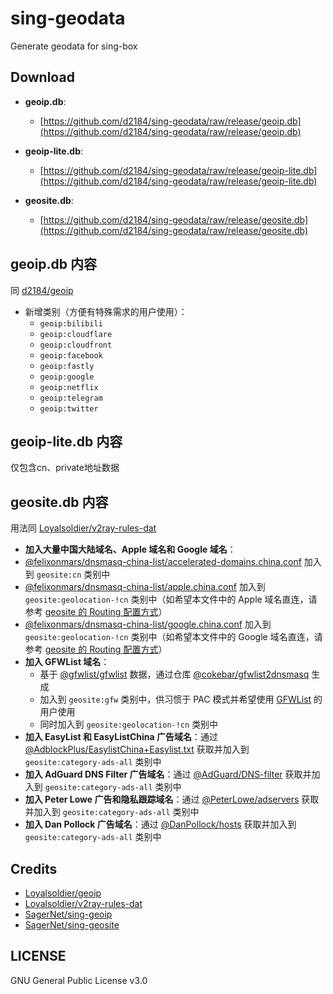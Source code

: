 # sing-geodata

Generate geodata for sing-box

## Download

- **geoip.db**:
  - [https://github.com/d2184/sing-geodata/raw/release/geoip.db](https://github.com/d2184/sing-geodata/raw/release/geoip.db)

- **geoip-lite.db**:
  - [https://github.com/d2184/sing-geodata/raw/release/geoip-lite.db](https://github.com/d2184/sing-geodata/raw/release/geoip-lite.db)

- **geosite.db**:
  - [https://github.com/d2184/sing-geodata/raw/release/geosite.db](https://github.com/d2184/sing-geodata/raw/release/geosite.db)

## **geoip.db 内容**

同 [d2184/geoip](https://github.com/d2184/geoip)
- 新增类别（方便有特殊需求的用户使用）：
  - `geoip:bilibili`
  - `geoip:cloudflare`
  - `geoip:cloudfront`
  - `geoip:facebook`
  - `geoip:fastly`
  - `geoip:google`
  - `geoip:netflix`
  - `geoip:telegram`
  - `geoip:twitter`

## **geoip-lite.db 内容**

仅包含cn、private地址数据

## **geosite.db 内容**

用法同 [Loyalsoldier/v2ray-rules-dat](https://github.com/Loyalsoldier/v2ray-rules-dat)
  - **加入大量中国大陆域名、Apple 域名和 Google 域名**：
  - [@felixonmars/dnsmasq-china-list/accelerated-domains.china.conf](https://github.com/felixonmars/dnsmasq-china-list/blob/master/accelerated-domains.china.conf) 加入到 `geosite:cn` 类别中
  - [@felixonmars/dnsmasq-china-list/apple.china.conf](https://github.com/felixonmars/dnsmasq-china-list/blob/master/apple.china.conf) 加入到 `geosite:geolocation-!cn` 类别中（如希望本文件中的 Apple 域名直连，请参考 [geosite 的 Routing 配置方式](https://github.com/Loyalsoldier/v2ray-rules-dat#geositedat-1)）
  - [@felixonmars/dnsmasq-china-list/google.china.conf](https://github.com/felixonmars/dnsmasq-china-list/blob/master/google.china.conf) 加入到 `geosite:geolocation-!cn` 类别中（如希望本文件中的 Google 域名直连，请参考 [geosite 的 Routing 配置方式](https://github.com/Loyalsoldier/v2ray-rules-dat#geositedat-1)）
- **加入 GFWList 域名**：
  - 基于 [@gfwlist/gfwlist](https://github.com/gfwlist/gfwlist) 数据，通过仓库 [@cokebar/gfwlist2dnsmasq](https://github.com/cokebar/gfwlist2dnsmasq) 生成
  - 加入到 `geosite:gfw` 类别中，供习惯于 PAC 模式并希望使用 [GFWList](https://github.com/gfwlist/gfwlist) 的用户使用
  - 同时加入到 `geosite:geolocation-!cn` 类别中
- **加入 EasyList 和 EasyListChina 广告域名**：通过 [@AdblockPlus/EasylistChina+Easylist.txt](https://easylist-downloads.adblockplus.org/easylistchina+easylist.txt) 获取并加入到 `geosite:category-ads-all` 类别中
- **加入 AdGuard DNS Filter 广告域名**：通过 [@AdGuard/DNS-filter](https://kb.adguard.com/en/general/adguard-ad-filters#dns-filter) 获取并加入到 `geosite:category-ads-all` 类别中
- **加入 Peter Lowe 广告和隐私跟踪域名**：通过 [@PeterLowe/adservers](https://pgl.yoyo.org/adservers) 获取并加入到 `geosite:category-ads-all` 类别中
- **加入 Dan Pollock 广告域名**：通过 [@DanPollock/hosts](https://someonewhocares.org/hosts) 获取并加入到 `geosite:category-ads-all` 类别中

## Credits
  - [Loyalsoldier/geoip](https://github.com/Loyalsoldier/geoip)
  - [Loyalsoldier/v2ray-rules-dat](https://github.com/Loyalsoldier/v2ray-rules-dat)
  - [SagerNet/sing-geoip](https://github.com/SagerNet/sing-geoip)
  - [SagerNet/sing-geosite](https://github.com/SagerNet/sing-geosite)

## LICENSE

GNU General Public License v3.0
